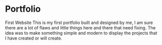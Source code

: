 # Portfolio
First Website 
This is my first portfolio built and designed by me, I am sure there are a lot of flaws 
and little things here and there that need fixing. The idea was to make something simple and modern 
to display the projects that I have created or will create.
